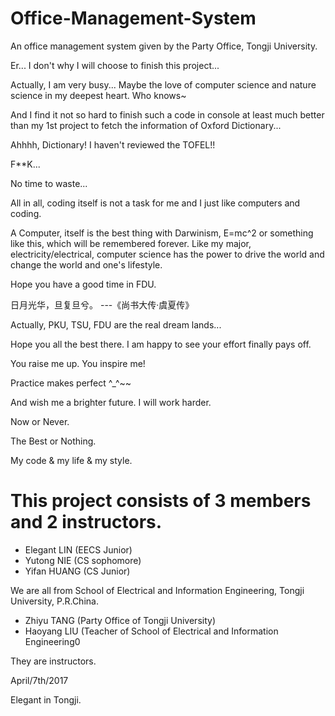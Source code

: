 # Office-Management-System
An office management system given by the Party Office, Tongji University.

Er... I don't why I will choose to finish this project...

Actually, I am very busy... Maybe the love of computer science and nature science in my deepest heart. Who knows~

And I find it not so hard to finish such a code in console at least much better than my 1st project to fetch the information of Oxford Dictionary...

Ahhhh, Dictionary! I haven't reviewed the TOFEL!!

F**K...

No time to waste... 

All in all, coding itself is not a task for me and I just like computers and coding.

A Computer, itself is the best thing with Darwinism, E=mc^2 or something like this, which will be remembered forever. 
Like my major, electricity/electrical, computer science has the power to drive the world and change the world and one's lifestyle.

Hope you have a good time in FDU.

日月光华，旦复旦兮。     ---《尚书大传·虞夏传》

Actually, PKU, TSU, FDU are the real dream lands...

Hope you all the best there. I am happy to see your effort finally pays off.

You raise me up. You inspire me!

Practice makes perfect ^_^~~

And wish me a brighter future. I will work harder.

Now or Never. 

The Best or Nothing.

My code & my life & my style.


# This project consists of 3 members and 2 instructors.
* Elegant LIN (EECS Junior)
* Yutong NIE (CS sophomore)
* Yifan HUANG (CS Junior)

We are all from School of Electrical and Information Engineering, Tongji University, P.R.China.


* Zhiyu TANG (Party Office of Tongji University)
* Haoyang LIU (Teacher of School of Electrical and Information Engineering0

They are instructors.


April/7th/2017

Elegant in Tongji.

